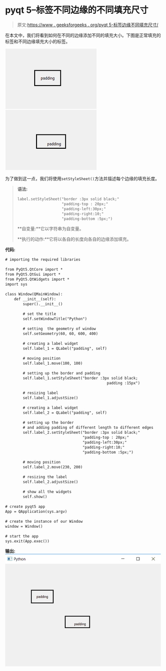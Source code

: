 # pyqt 5–标签不同边缘的不同填充尺寸

> 原文:[https://www . geeksforgeeks . org/pyqt 5-标签边缘不同填充尺寸/](https://www.geeksforgeeks.org/pyqt5-different-padding-size-at-different-edge-of-label/)

在本文中，我们将看到如何在不同的边缘添加不同的填充大小。下图是正常填充的标签和不同边缘填充大小的标签。

![](img/901297fef45bdd8f0345144b69a1f2db.png) ![](img/e9b76d187456e5e537698cb4f6442321.png)

为了做到这一点，我们将使用`setStyleSheet()`方法并描述每个边缘的填充长度。

> **语法:**
> 
> ```
> label.setStyleSheet("border :3px solid black;"
>                     "padding-top : 20px;"
>                     "padding-left:30px;"
>                     "padding-right:10;"
>                     "padding-bottom :5px;")
> 
> ```
> 
> **自变量:**它以字符串为自变量。
> 
> **执行的动作:**它将以各自的长度向各自的边缘添加填充。

**代码:**

```
# importing the required libraries

from PyQt5.QtCore import * 
from PyQt5.QtGui import * 
from PyQt5.QtWidgets import * 
import sys

class Window(QMainWindow):
    def __init__(self):
        super().__init__()

        # set the title
        self.setWindowTitle("Python")

        # setting  the geometry of window
        self.setGeometry(60, 60, 600, 400)

        # creating a label widget
        self.label_1 = QLabel("padding", self)

        # moving position
        self.label_1.move(100, 100)

        # setting up the border and padding
        self.label_1.setStyleSheet("border :3px solid black; 
                                              padding :15px")

        # resizing label
        self.label_1.adjustSize()

        # creating a label widget
        self.label_2 = QLabel("padding", self)

        # setting up the border 
        # and adding padding of different length to different edges
        self.label_2.setStyleSheet("border :3px solid black;"
                                   "padding-top : 20px;"
                                   "padding-left:30px;"
                                   "padding-right:10;"
                                   "padding-bottom :5px;")

        # moving position
        self.label_2.move(230, 200)

        # resizing the label
        self.label_2.adjustSize()

        # show all the widgets
        self.show()

# create pyqt5 app
App = QApplication(sys.argv)

# create the instance of our Window
window = Window()

# start the app
sys.exit(App.exec())
```

**输出:**
![pyqt-padding-size-label](img/0af288a82e677672740fb239b7a299dd.png)